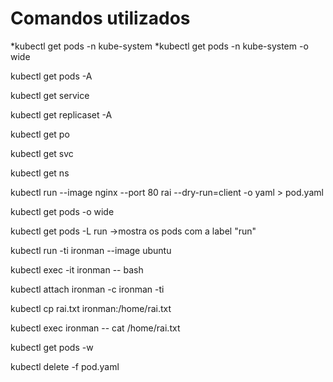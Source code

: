 # Comandos utilizados 
*kubectl get pods -n kube-system
*kubectl get pods -n kube-system -o wide

kubectl get pods -A

kubectl get service

kubectl get replicaset -A

kubectl get po

kubectl get svc

kubectl get ns

kubectl run --image nginx --port 80 rai --dry-run=client -o yaml > pod.yaml

kubectl get pods -o wide

kubectl get pods -L run  ->mostra os pods com a label "run"

kubectl run -ti ironman --image ubuntu

kubectl exec -it ironman -- bash

kubectl attach ironman -c ironman -ti

kubectl cp rai.txt  ironman:/home/rai.txt

kubectl exec ironman -- cat /home/rai.txt

kubectl get pods -w

kubectl delete -f pod.yaml
